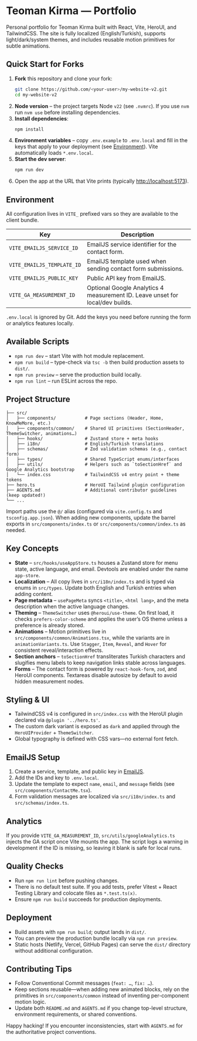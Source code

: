 # Teoman Kirma — Portfolio

Personal portfolio for Teoman Kirma built with React, Vite, HeroUI, and TailwindCSS. The site is fully localized (English/Turkish), supports light/dark/system themes, and includes reusable motion primitives for subtle animations.

## Quick Start for Forks
1. **Fork** this repository and clone your fork:
   ```bash
   git clone https://github.com/<your-user>/my-website-v2.git
   cd my-website-v2
   ```
2. **Node version** – the project targets Node `v22` (see `.nvmrc`). If you use `nvm` run `nvm use` before installing dependencies.
3. **Install dependencies**:
   ```bash
   npm install
   ```
4. **Environment variables** – copy `.env.example` to `.env.local` and fill in the keys that apply to your deployment (see [Environment](#environment)). Vite automatically loads `*.env.local`.
5. **Start the dev server**:
   ```bash
   npm run dev
   ```
6. Open the app at the URL that Vite prints (typically <http://localhost:5173>).

## Environment
All configuration lives in `VITE_` prefixed vars so they are available to the client bundle.

| Key | Description |
| --- | --- |
| `VITE_EMAILJS_SERVICE_ID` | EmailJS service identifier for the contact form. |
| `VITE_EMAILJS_TEMPLATE_ID` | EmailJS template used when sending contact form submissions. |
| `VITE_EMAILJS_PUBLIC_KEY` | Public API key from EmailJS. |
| `VITE_GA_MEASUREMENT_ID` | Optional Google Analytics 4 measurement ID. Leave unset for local/dev builds. |

`.env.local` is ignored by Git. Add the keys you need before running the form or analytics features locally.

## Available Scripts
- `npm run dev` – start Vite with hot module replacement.
- `npm run build` – type-check via `tsc -b` then build production assets to `dist/`.
- `npm run preview` – serve the production build locally.
- `npm run lint` – run ESLint across the repo.

## Project Structure
```
├── src/
│   ├── components/           # Page sections (Header, Home, KnowMeMore, etc.)
│   ├── components/common/    # Shared UI primitives (SectionHeader, ThemeSwitcher, animations…)
│   ├── hooks/                # Zustand store + meta hooks
│   ├── i18n/                 # English/Turkish translations
│   ├── schemas/              # Zod validation schemas (e.g., contact form)
│   ├── types/                # Shared TypeScript enums/interfaces
│   ├── utils/                # Helpers such as `toSectionHref` and Google Analytics bootstrap
│   └── index.css             # TailwindCSS v4 entry point + theme tokens
├── hero.ts                   # HeroUI Tailwind plugin configuration
├── AGENTS.md                 # Additional contributor guidelines (keep updated!)
└── ...
```

Import paths use the `@/` alias (configured via `vite.config.ts` and `tsconfig.app.json`). When adding new components, update the barrel exports in `src/components/index.ts` or `src/components/common/index.ts` as needed.

## Key Concepts
- **State** – `src/hooks/useAppStore.ts` houses a Zustand store for menu state, active language, and email. Devtools are enabled under the name `app-store`.
- **Localization** – All copy lives in `src/i18n/index.ts` and is typed via enums in `src/types`. Update both English and Turkish entries when adding content.
- **Page metadata** – `usePageMeta` syncs `<title>`, `<html lang>`, and the meta description when the active language changes.
- **Theming** – `ThemeSwitcher` uses `@heroui/use-theme`. On first load, it checks `prefers-color-scheme` and applies the user’s OS theme unless a preference is already stored.
- **Animations** – Motion primitives live in `src/components/common/Animations.tsx`, while the variants are in `animationVariants.ts`. Use `Stagger`, `Item`, `Reveal`, and `Hover` for consistent reveal/interaction effects.
- **Section anchors** – `toSectionHref` transliterates Turkish characters and slugifies menu labels to keep navigation links stable across languages.
- **Forms** – The contact form is powered by `react-hook-form`, `zod`, and HeroUI components. Textareas disable autosize by default to avoid hidden measurement nodes.

## Styling & UI
- TailwindCSS v4 is configured in `src/index.css` with the HeroUI plugin declared via `@plugin '../hero.ts'`.
- The custom dark variant is exposed as `dark` and applied through the `HeroUIProvider` + `ThemeSwitcher`.
- Global typography is defined with CSS vars—no external font fetch.

## EmailJS Setup
1. Create a service, template, and public key in [EmailJS](https://www.emailjs.com/).
2. Add the IDs and key to `.env.local`.
3. Update the template to expect `name`, `email`, and `message` fields (see `src/components/ContactMe.tsx`).
4. Form validation messages are localized via `src/i18n/index.ts` and `src/schemas/index.ts`.

## Analytics
If you provide `VITE_GA_MEASUREMENT_ID`, `src/utils/googleAnalytics.ts` injects the GA script once Vite mounts the app. The script logs a warning in development if the ID is missing, so leaving it blank is safe for local runs.

## Quality Checks
- Run `npm run lint` before pushing changes.
- There is no default test suite. If you add tests, prefer Vitest + React Testing Library and colocate files as `*.test.ts(x)`.
- Ensure `npm run build` succeeds for production deployments.

## Deployment
- Build assets with `npm run build`; output lands in `dist/`.
- You can preview the production bundle locally via `npm run preview`.
- Static hosts (Netlify, Vercel, GitHub Pages) can serve the `dist/` directory without additional configuration.

## Contributing Tips
- Follow Conventional Commit messages (`feat: …`, `fix: …`).
- Keep sections reusable—when adding new animated blocks, rely on the primitives in `src/components/common` instead of inventing per-component motion logic.
- Update both `README.md` and `AGENTS.md` if you change top-level structure, environment requirements, or shared conventions.

Happy hacking! If you encounter inconsistencies, start with `AGENTS.md` for the authoritative project conventions.
